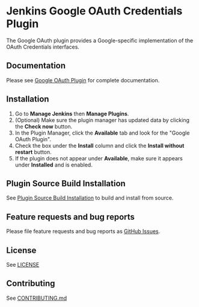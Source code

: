 <!--
Copyright 2013-2019 Google LLC

Licensed under the Apache License, Version 2.0 (the "License");
you may not use this file except in compliance with the License.
You may obtain a copy of the License at

     https://www.apache.org/licenses/LICENSE-2.0

Unless required by applicable law or agreed to in writing, software
distributed under the License is distributed on an "AS IS" BASIS,
WITHOUT WARRANTIES OR CONDITIONS OF ANY KIND, either express or implied.
See the License for the specific language governing permissions and
limitations under the License.
-->
Jenkins Google OAuth Credentials Plugin
=====================
The Google OAuth plugin provides a Google-specific implementation of the OAuth Credentials interfaces.

## Documentation
Please see [Google OAuth Plugin](docs/home.md) for complete documentation.

## Installation
1. Go to **Manage Jenkins** then **Manage Plugins**.
1. (Optional) Make sure the plugin manager has updated data by clicking the **Check now** button.
1. In the Plugin Manager, click the **Available** tab and look for the "Google OAuth Plugin".
1. Check the box under the **Install** column and click the **Install without restart** button.
1. If the plugin does not appear under **Available**, make sure it appears under **Installed** and is enabled.
 
## Plugin Source Build Installation
See [Plugin Source Build Installation](docs/source_build_installation.md) to build and install from source.

## Feature requests and bug reports
Please file feature requests and bug reports as [GitHub Issues](https://github.com/jenkinsci/google-oauth-plugin/issues).

## License
See [LICENSE](LICENSE)

## Contributing
See [CONTRIBUTING.md](CONTRIBUTING.md)
